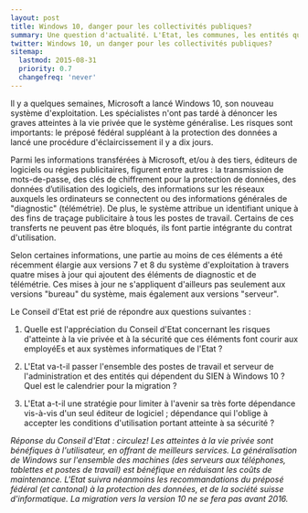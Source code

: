 ```yaml
---
layout: post
title: Windows 10, danger pour les collectivités publiques?
summary: Une question d'actualité. L'Etat, les communes, les entités qui dépendent du service informatique s'appuyent depuis des décennies sur le monopole de Microsoft. Avec les récentes révélations sur les problèmes d'atteinte à la vie privée et à la sécurité que pose le nouveau Windows 10, une question sur le sujet s'impose.
twitter: Windows 10, un danger pour les collectivités publiques?
sitemap:
  lastmod: 2015-08-31
  priority: 0.7
  changefreq: 'never'
---
```


Il y a quelques semaines, Microsoft a lancé Windows 10, son nouveau système d'exploitation. Les spécialistes n'ont pas tardé à dénoncer les graves atteintes
à la vie privée que le système généralise. Les risques sont importants: le préposé fédéral suppléant à la protection des données a lancé une procédure d'éclaircissement il y a dix jours.

Parmi les informations transférées à Microsoft, et/ou à des tiers, éditeurs de logiciels ou régies publicitaires, figurent entre autres : la transmission de mots-de-passe,
des clés de chiffrement pour la protection de données, des données d’utilisation des logiciels, des informations sur les réseaux auxquels les ordinateurs se connectent ou des
informations générales de "diagnostic" (télémétrie). De plus, le système attribue un identifiant unique à des fins de traçage publicitaire à tous les postes de travail.
Certains de ces transferts ne peuvent pas être bloqués, ils font partie intégrante du contrat d'utilisation.

Selon certaines informations, une partie au moins de ces éléments a été récemment élargie aux versions 7 et 8 du système d'exploitation à travers quatre mises à jour qui
ajoutent des éléments de diagnostic et de télémétrie. Ces mises à jour ne s'appliquent d'ailleurs pas seulement aux versions "bureau" du système, mais également aux versions "serveur".

Le Conseil d'Etat est prié de répondre aux questions suivantes :

1. Quelle est l'appréciation du Conseil d'Etat concernant les risques d'atteinte à la vie privée et à la sécurité que ces éléments font courir aux employéEs et aux systèmes informatiques de l'Etat ?

2. L'Etat va-t-il passer l'ensemble des postes de travail et serveur de l'administration et des entités qui dépendent du SIEN à Windows 10 ? Quel est le calendrier pour la migration ?

3. L'Etat a-t-il une stratégie pour limiter à l'avenir sa très forte dépendance vis-à-vis d'un seul éditeur de logiciel ; dépendance qui l'oblige à accepter les conditions d'utilisation portant atteinte à sa sécurité ?

*Réponse du Conseil d'Etat : circulez! Les atteintes à la vie privée sont bénéfiques à l'utilisateur, en offrant de meilleurs
services. La généralisation de Windows sur l'ensemble des machines (des serveurs aux téléphones, tablettes et postes de travail)
est bénéfique en réduisant les coûts de maintenance. L'Etat suivra néanmoins les recommandations du préposé fédéral
(et cantonal) à la protection des données, et de la société suisse d'informatique. La migration vers la version 10 ne se
fera pas avant 2016.*